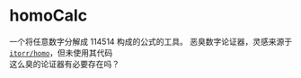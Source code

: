 # homoCalc
一个将任意数字分解成 114514 构成的公式的工具。
恶臭数字论证器，灵感来源于[`itorr/homo`](https://github.com/itorr/homo)，但未使用其代码  
这么臭的论证器有必要存在吗？
